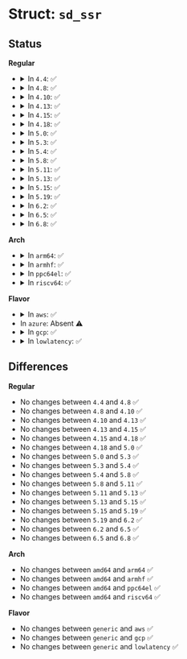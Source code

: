 # Struct: <code>sd_ssr</code>

## Status
<b>Regular</b>
<ul>
<li>
<details>
<summary>In <code>4.4</code>: ✅</summary>

```c
struct sd_ssr {
    unsigned int au;
    unsigned int erase_timeout;
    unsigned int erase_offset;
};
```
</details>
</li>
<li>
<details>
<summary>In <code>4.8</code>: ✅</summary>

```c
struct sd_ssr {
    unsigned int au;
    unsigned int erase_timeout;
    unsigned int erase_offset;
};
```
</details>
</li>
<li>
<details>
<summary>In <code>4.10</code>: ✅</summary>

```c
struct sd_ssr {
    unsigned int au;
    unsigned int erase_timeout;
    unsigned int erase_offset;
};
```
</details>
</li>
<li>
<details>
<summary>In <code>4.13</code>: ✅</summary>

```c
struct sd_ssr {
    unsigned int au;
    unsigned int erase_timeout;
    unsigned int erase_offset;
};
```
</details>
</li>
<li>
<details>
<summary>In <code>4.15</code>: ✅</summary>

```c
struct sd_ssr {
    unsigned int au;
    unsigned int erase_timeout;
    unsigned int erase_offset;
};
```
</details>
</li>
<li>
<details>
<summary>In <code>4.18</code>: ✅</summary>

```c
struct sd_ssr {
    unsigned int au;
    unsigned int erase_timeout;
    unsigned int erase_offset;
};
```
</details>
</li>
<li>
<details>
<summary>In <code>5.0</code>: ✅</summary>

```c
struct sd_ssr {
    unsigned int au;
    unsigned int erase_timeout;
    unsigned int erase_offset;
};
```
</details>
</li>
<li>
<details>
<summary>In <code>5.3</code>: ✅</summary>

```c
struct sd_ssr {
    unsigned int au;
    unsigned int erase_timeout;
    unsigned int erase_offset;
};
```
</details>
</li>
<li>
<details>
<summary>In <code>5.4</code>: ✅</summary>

```c
struct sd_ssr {
    unsigned int au;
    unsigned int erase_timeout;
    unsigned int erase_offset;
};
```
</details>
</li>
<li>
<details>
<summary>In <code>5.8</code>: ✅</summary>

```c
struct sd_ssr {
    unsigned int au;
    unsigned int erase_timeout;
    unsigned int erase_offset;
};
```
</details>
</li>
<li>
<details>
<summary>In <code>5.11</code>: ✅</summary>

```c
struct sd_ssr {
    unsigned int au;
    unsigned int erase_timeout;
    unsigned int erase_offset;
};
```
</details>
</li>
<li>
<details>
<summary>In <code>5.13</code>: ✅</summary>

```c
struct sd_ssr {
    unsigned int au;
    unsigned int erase_timeout;
    unsigned int erase_offset;
};
```
</details>
</li>
<li>
<details>
<summary>In <code>5.15</code>: ✅</summary>

```c
struct sd_ssr {
    unsigned int au;
    unsigned int erase_timeout;
    unsigned int erase_offset;
};
```
</details>
</li>
<li>
<details>
<summary>In <code>5.19</code>: ✅</summary>

```c
struct sd_ssr {
    unsigned int au;
    unsigned int erase_timeout;
    unsigned int erase_offset;
};
```
</details>
</li>
<li>
<details>
<summary>In <code>6.2</code>: ✅</summary>

```c
struct sd_ssr {
    unsigned int au;
    unsigned int erase_timeout;
    unsigned int erase_offset;
};
```
</details>
</li>
<li>
<details>
<summary>In <code>6.5</code>: ✅</summary>

```c
struct sd_ssr {
    unsigned int au;
    unsigned int erase_timeout;
    unsigned int erase_offset;
};
```
</details>
</li>
<li>
<details>
<summary>In <code>6.8</code>: ✅</summary>

```c
struct sd_ssr {
    unsigned int au;
    unsigned int erase_timeout;
    unsigned int erase_offset;
};
```
</details>
</li>
</ul>
<b>Arch</b>
<ul>
<li>
<details>
<summary>In <code>arm64</code>: ✅</summary>

```c
struct sd_ssr {
    unsigned int au;
    unsigned int erase_timeout;
    unsigned int erase_offset;
};
```
</details>
</li>
<li>
<details>
<summary>In <code>armhf</code>: ✅</summary>

```c
struct sd_ssr {
    unsigned int au;
    unsigned int erase_timeout;
    unsigned int erase_offset;
};
```
</details>
</li>
<li>
<details>
<summary>In <code>ppc64el</code>: ✅</summary>

```c
struct sd_ssr {
    unsigned int au;
    unsigned int erase_timeout;
    unsigned int erase_offset;
};
```
</details>
</li>
<li>
<details>
<summary>In <code>riscv64</code>: ✅</summary>

```c
struct sd_ssr {
    unsigned int au;
    unsigned int erase_timeout;
    unsigned int erase_offset;
};
```
</details>
</li>
</ul>
<b>Flavor</b>
<ul>
<li>
<details>
<summary>In <code>aws</code>: ✅</summary>

```c
struct sd_ssr {
    unsigned int au;
    unsigned int erase_timeout;
    unsigned int erase_offset;
};
```
</details>
</li>
<li>
In <code>azure</code>: Absent ⚠️
</li>
<li>
<details>
<summary>In <code>gcp</code>: ✅</summary>

```c
struct sd_ssr {
    unsigned int au;
    unsigned int erase_timeout;
    unsigned int erase_offset;
};
```
</details>
</li>
<li>
<details>
<summary>In <code>lowlatency</code>: ✅</summary>

```c
struct sd_ssr {
    unsigned int au;
    unsigned int erase_timeout;
    unsigned int erase_offset;
};
```
</details>
</li>
</ul>

## Differences
<b>Regular</b>
<ul>
<li>
No changes between <code>4.4</code> and <code>4.8</code> ✅
</li>
<li>
No changes between <code>4.8</code> and <code>4.10</code> ✅
</li>
<li>
No changes between <code>4.10</code> and <code>4.13</code> ✅
</li>
<li>
No changes between <code>4.13</code> and <code>4.15</code> ✅
</li>
<li>
No changes between <code>4.15</code> and <code>4.18</code> ✅
</li>
<li>
No changes between <code>4.18</code> and <code>5.0</code> ✅
</li>
<li>
No changes between <code>5.0</code> and <code>5.3</code> ✅
</li>
<li>
No changes between <code>5.3</code> and <code>5.4</code> ✅
</li>
<li>
No changes between <code>5.4</code> and <code>5.8</code> ✅
</li>
<li>
No changes between <code>5.8</code> and <code>5.11</code> ✅
</li>
<li>
No changes between <code>5.11</code> and <code>5.13</code> ✅
</li>
<li>
No changes between <code>5.13</code> and <code>5.15</code> ✅
</li>
<li>
No changes between <code>5.15</code> and <code>5.19</code> ✅
</li>
<li>
No changes between <code>5.19</code> and <code>6.2</code> ✅
</li>
<li>
No changes between <code>6.2</code> and <code>6.5</code> ✅
</li>
<li>
No changes between <code>6.5</code> and <code>6.8</code> ✅
</li>
</ul>
<b>Arch</b>
<ul>
<li>
No changes between <code>amd64</code> and <code>arm64</code> ✅
</li>
<li>
No changes between <code>amd64</code> and <code>armhf</code> ✅
</li>
<li>
No changes between <code>amd64</code> and <code>ppc64el</code> ✅
</li>
<li>
No changes between <code>amd64</code> and <code>riscv64</code> ✅
</li>
</ul>
<b>Flavor</b>
<ul>
<li>
No changes between <code>generic</code> and <code>aws</code> ✅
</li>
<li>
No changes between <code>generic</code> and <code>gcp</code> ✅
</li>
<li>
No changes between <code>generic</code> and <code>lowlatency</code> ✅
</li>
</ul>

